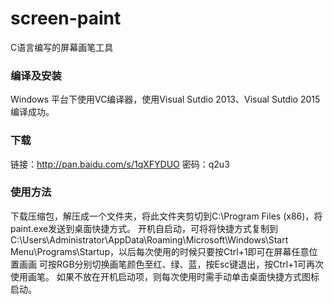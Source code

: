 # screen-paint
C语言编写的屏幕画笔工具

### 编译及安装

Windows 平台下使用VC编译器，使用Visual Sutdio 2013、Visual Sutdio 2015编译成功。

### 下载

链接：http://pan.baidu.com/s/1qXFYDUO 密码：q2u3

### 使用方法

下载压缩包，解压成一个文件夹，将此文件夹剪切到C:\\Program Files (x86)，将paint.exe发送到桌面快捷方式。
开机自启动，可将将快捷方式复制到C:\\Users\\Administrator\\AppData\\Roaming\\Microsoft\\Windows\\Start Menu\\Programs\\Startup，以后每次使用的时候只要按Ctrl+1即可在屏幕任意位置画画
可按RGB分别切换画笔颜色至红、绿、蓝，按Esc键退出，按Ctrl+1可再次使用画笔。
如果不放在开机启动项，则每次使用时需手动单击桌面快捷方式图标启动。
